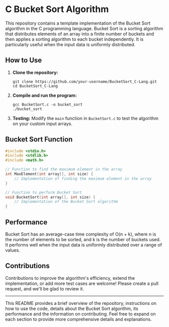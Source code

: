 # C Bucket Sort Algorithm

This repository contains a template implementation of the Bucket Sort algorithm in the C programming language. Bucket Sort is a sorting algorithm that distributes elements of an array into a finite number of buckets and then applies a sorting algorithm to each bucket independently. It is particularly useful when the input data is uniformly distributed.

## How to Use

1. **Clone the repository:** 
   ```
   git clone https://github.com/your-username/BucketSort_C-Lang.git
   cd BucketSort_C-Lang
   ```

2. **Compile and run the program:**
   ```
   gcc BucketSort.c -o bucket_sort
   ./bucket_sort
   ```

3. **Testing:**
   Modify the `main` function in `BucketSort.c` to test the algorithm on your custom input arrays.

## Bucket Sort Function

```c
#include <stdio.h>
#include <stdlib.h>
#include <math.h>

// Function to find the maximum element in the array
int MaxElement(int array[], int size) {
    // Implementation of finding the maximum element in the array
}

// Function to perform Bucket Sort
void BucketSort(int array[], int size) {
    // Implementation of the Bucket Sort algorithm
}
```

## Performance

Bucket Sort has an average-case time complexity of O(n + k), where n is the number of elements to be sorted, and k is the number of buckets used. It performs well when the input data is uniformly distributed over a range of values.

## Contributions

Contributions to improve the algorithm's efficiency, extend the implementation, or add more test cases are welcome! Please create a pull request, and we'll be glad to review it.

---

This README provides a brief overview of the repository, instructions on how to use the code, details about the Bucket Sort algorithm, its performance and the information on contributing. Feel free to expand on each section to provide more comprehensive details and explanations.
